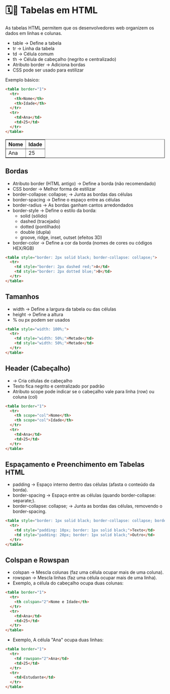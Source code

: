 # 🗓️📝 Tabelas em HTML 

As tabelas HTML permitem que os desenvolvedores web organizem os dados em linhas e colunas.

- table → Define a tabela
- tr → Linha da tabela
- td → Célula comum
- th → Célula de cabeçalho (negrito e centralizado)
- Atributo border → Adiciona bordas
- CSS pode ser usado para estilizar

Exemplo básico:

```html
<table border="1">
  <tr>
    <th>Nome</th>
    <th>Idade</th>
  </tr>
  <tr>
    <td>Ana</td>
    <td>25</td>
  </tr>
</table>
```

<table border="1">
  <tr>
    <th>Nome</th>
    <th>Idade</th>
  </tr>
  <tr>
    <td>Ana</td>
    <td>25</td>
  </tr>
</table>

## Bordas

- Atributo border (HTML antigo) → Define a borda (não recomendado)
- CSS border → Melhor forma de estilizar
- border-collapse: collapse; → Junta as bordas das células
- border-spacing → Define o espaço entre as células
- border-radius → As bordas ganham cantos arredondados
- border-style → Define o estilo da borda:
  - solid (sólido)
  - dashed (tracejado)
  - dotted (pontilhado)
  - double (dupla)
  - groove, ridge, inset, outset (efeitos 3D)
- border-color → Define a cor da borda (nomes de cores ou códigos HEX/RGB)

```html
<table style="border: 2px solid black; border-collapse: collapse;">
  <tr>
    <td style="border: 2px dashed red;">A</td>
    <td style="border: 2px dotted blue;">B</td>
  </tr>
</table>
```

## Tamanhos

- width → Define a largura da tabela ou das células
- height → Define a altura
- % ou px podem ser usados

```html
<table style="width: 100%;">
  <tr>
    <td style="width: 50%;">Metade</td>
    <td style="width: 50%;">Metade</td>
  </tr>
</table>
```

## Header (Cabeçalho)

- <th> → Cria células de cabeçalho
- Texto fica negrito e centralizado por padrão
- Atributo scope pode indicar se o cabeçalho vale para linha (row) ou coluna (col)

```html
<table border="1">
  <tr>
    <th scope="col">Nome</th>
    <th scope="col">Idade</th>
  </tr>
  <tr>
    <td>Ana</td>
    <td>25</td>
  </tr>
</table>
```

## Espaçamento e Preenchimento em Tabelas HTML

- padding → Espaço interno dentro das células (afasta o conteúdo da borda).
- border-spacing → Espaço entre as células (quando border-collapse: separate;).
- border-collapse: collapse; → Junta as bordas das células, removendo o border-spacing.

```html
<table style="border: 1px solid black; border-collapse: collapse; border-spacing: 10px;">
  <tr>
    <td style="padding: 10px; border: 1px solid black;">Texto</td>
    <td style="padding: 20px; border: 1px solid black;">Outro</td>
  </tr>
</table>
```

## Colspan e Rowspan

- colspan → Mescla colunas (faz uma célula ocupar mais de uma coluna).
- rowspan → Mescla linhas (faz uma célula ocupar mais de uma linha).
- Exemplo, a célula do cabeçalho ocupa duas colunas:

```html
<table border="1">
  <tr>
    <th colspan="2">Nome e Idade</th>
  </tr>
  <tr>
    <td>Ana</td>
    <td>25</td>
  </tr>
</table>
```

- Exemplo, A célula "Ana" ocupa duas linhas:

```html
<table border="1">
  <tr>
    <td rowspan="2">Ana</td>
    <td>25</td>
  </tr>
  <tr>
    <td>Estudante</td>
  </tr>
</table>
```
